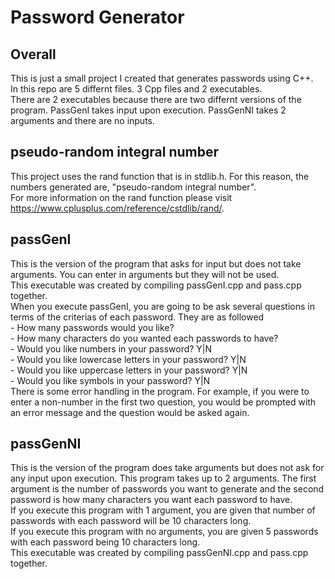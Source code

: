 # Password Generator

## Overall
This is just a small project I created that generates passwords using C++.  
In this repo are 5 differnt files. 3 Cpp files and 2 executables.  
There are 2 executables because there are two differnt versions of the program. PassGenI takes input upon execution. PassGenNI takes 2 arguments and there are no inputs.  

## pseudo-random integral number
This project uses the rand function that is in stdlib.h. For this reason, the numbers generated are, "pseudo-random integral number".  
For more information on the rand function please visit https://www.cplusplus.com/reference/cstdlib/rand/.  

## passGenI
This is the version of the program that asks for input but does not take arguments. You can enter in arguments but they will not be used.  
This executable was created by compiling passGenI.cpp and pass.cpp together.  
When you execute passGenI, you are going to be ask several questions in terms of the criterias of each password. They are as followed  
    - How many passwords would you like?  
    - How many characters do you wanted each passwords to have?  
    - Would you like numbers in your password? Y|N  
    - Would you like lowercase letters in your password? Y|N  
    - Would you like uppercase letters in your password? Y|N  
    - Would you like symbols in your password? Y|N  
There is some error handling in the program. For example, if you were to enter a non-number in the first two question, you would be prompted with an error message and the question would be asked again.  

## passGenNI
This is the version of the program does take arguments but does not ask for any input upon execution. This program takes up to 2 arguments. The first argument is the number of passwords you want to generate and the second password is how many characters you want each password to have.  
If you execute this program with 1 argument, you are given that number of passwords with each password will be 10 characters long.  
If you execute this program with no arguments, you are given 5 passwords with each password being 10 characters long.  
This executable was created by compiling passGenNI.cpp and pass.cpp together.  
